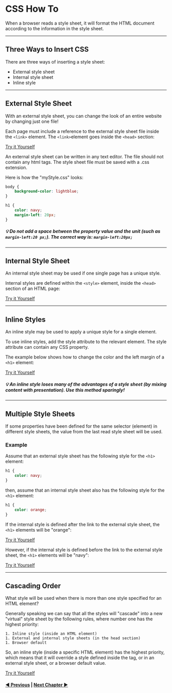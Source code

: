 # CSS How To

When a browser reads a style sheet, it will format the HTML document according to the information in the style sheet.

<hr />

## Three Ways to Insert CSS

There are three ways of inserting a style sheet:

* External style sheet
* Internal style sheet
* Inline style

<hr />

## External Style Sheet

With an external style sheet, you can change the look of an entire website by changing just one file!

Each page must include a reference to the external style sheet file inside the `<link>` element. The `<link>`element goes inside the `<head>` section:

[Try it Yourself][Add CSS link To HTML]

An external style sheet can be written in any text editor. The file should not contain any html tags. The style sheet file must be saved with a .css extension.

Here is how the "myStyle.css" looks:

```CSS
body {
    background-color: lightblue;
}

h1 {
    color: navy;
    margin-left: 20px;
}
```
##### :bulb: Do not add a space between the property value and the unit (such as `margin-left:20 px;`). The correct way is: `margin-left:20px;`

<hr />

## Internal Style Sheet

An internal style sheet may be used if one single page has a unique style.

Internal styles are defined within the `<style>` element, inside the `<head>` section of an HTML page:

[Try it Yourself][Internal CSS]

<hr />

## Inline Styles

An inline style may be used to apply a unique style for a single element.

To use inline styles, add the style attribute to the relevant element. The style attribute can contain any CSS property.

The example below shows how to change the color and the left margin of a `<h1>` element:

[Try it Yourself][Inline CSS]


##### :bulb: An inline style loses many of the advantages of a style sheet (by mixing content with presentation). Use this method sparingly!


<hr />

## Multiple Style Sheets

If some properties have been defined for the same selector (element) in different style sheets, the value from the last read style sheet will be used. 

### Example
Assume that an external style sheet has the following style for the `<h1>` element:

```CSS
h1 {
    color: navy;
}
```
then, assume that an internal style sheet also has the following style for the `<h1>` element:
```CSS
h1 {
    color: orange;    
}
```
If the internal style is defined after the link to the external style sheet, the `<h1>` elements will be "orange":

[Try it Yourself][Multiple CSS]

However, if the internal style is defined before the link to the external style sheet, the `<h1>` elements will be "navy":

[Try it Yourself][Multiple CSS 2]

<hr />

## Cascading Order

What style will be used when there is more than one style specified for an HTML element?

Generally speaking we can say that all the styles will "cascade" into a new "virtual" style sheet by the following rules, where number one has the highest priority:

	1. Inline style (inside an HTML element)
	1. External and internal style sheets (in the head section)
	1. Browser default
So, an inline style (inside a specific HTML element) has the highest priority, which means that it will override a style defined inside the <head> tag, or in an external style sheet, or a browser default value.

[Try it Yourself][CSS Priority]

#### [:arrow_backward: Previous](./CSS-Syntax.md) | [Next Chapter :arrow_forward:](./CSS-Backgrounds.md)


[Add CSS link To HTML]: http://jsbin.com/yefovu/embed?html,output
[Internal CSS]: http://jsbin.com/nihura/embed?html,output
[Inline CSS]: http://jsbin.com/ceqeza/embed?html,output
[Multiple CSS]: http://jsbin.com/fejiro/embed?html,output
[Multiple CSS 2]: http://jsbin.com/pezabu/embed?html,output
[CSS Priority]: http://jsbin.com/domamaf/embed?html,output
